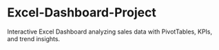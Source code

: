 # Excel-Dashboard-Project
Interactive Excel Dashboard analyzing sales data with PivotTables, KPIs, and trend insights.
